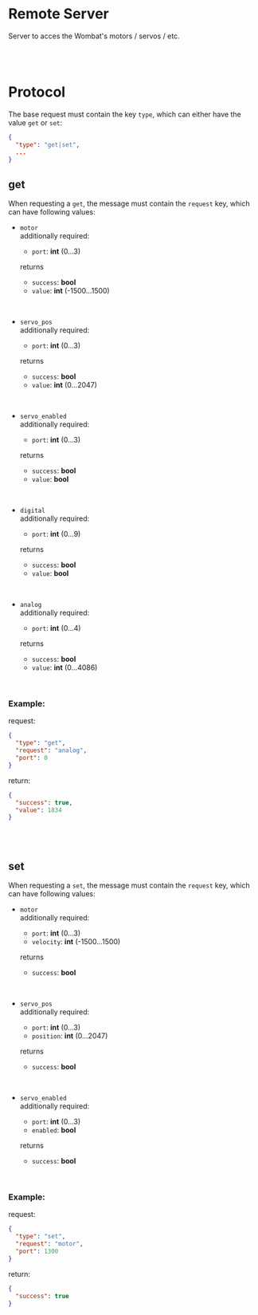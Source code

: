 # Remote Server
Server to acces the Wombat's motors / servos / etc.

<br><br>

# Protocol
The base request must contain the key `type`, which can either have the value `get` or `set`:
```json
{
  "type": "get|set",
  ...
}
```

## get
When requesting a `get`, the message must contain the `request` key, which
can have following values:

* `motor` <br>
additionally required:
  * `port`: **int** (0...3)

  returns
  * `success`: **bool**
  * `value`: **int** (-1500...1500)

<br>

* `servo_pos` <br>
additionally required:
  * `port`: **int** (0...3)

  returns
  * `success`: **bool**
  * `value`: **int** (0...2047)

<br>

* `servo_enabled` <br>
additionally required:
  * `port`: **int** (0...3)

  returns
  * `success`: **bool**
  * `value`: **bool**

<br>

* `digital` <br>
additionally required:
  * `port`: **int** (0...9)

  returns
  * `success`: **bool**
  * `value`: **bool**

<br>

* `analog` <br>
additionally required:
  * `port`: **int** (0...4)

  returns
  * `success`: **bool**
  * `value`: **int** (0...4086)

<br>

### Example:
request:
```json
{
  "type": "get",
  "request": "analog",
  "port": 0
}
```

return:
```json
{
  "success": true,
  "value": 1834
}
```

<br><br>

## set
When requesting a `set`, the message must contain the `request` key, which
can have following values:

* `motor` <br>
additionally required:
  * `port`: **int** (0...3)
  * `velocity`: **int** (-1500...1500)

  returns
  * `success`: **bool**

<br>

* `servo_pos` <br>
additionally required:
  * `port`: **int** (0...3)
  * `position`: **int** (0...2047)

  returns
  * `success`: **bool**

<br>

* `servo_enabled` <br>
additionally required:
  * `port`: **int** (0...3)
  * `enabled`: **bool**

  returns
  * `success`: **bool**

<br>

### Example:
request:
```json
{
  "type": "set",
  "request": "motor",
  "port": 1300
}
```

return:
```json
{
  "success": true
}
```
